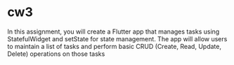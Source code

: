 # cw3
In this assignment, you will create a Flutter app that manages tasks using StatefulWidget and setState for state management. The app will allow users to maintain a list of tasks and perform basic CRUD (Create, Read, Update, Delete) operations on those tasks
